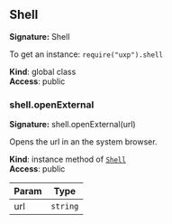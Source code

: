 ## Shell
**Signature:** Shell

To get an instance: `require("uxp").shell`

**Kind**: global class  
**Access**: public  
### shell.openExternal
**Signature:** shell.openExternal(url)

Opens the url in an the system browser.

**Kind**: instance method of [`Shell`](#shell)  
**Access**: public  

| Param | Type |
| --- | --- |
| url | `string` | `URL` | 


